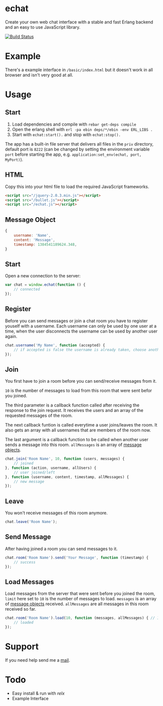 echat
=====

Create your own web chat interface with a stable and fast Erlang backend and an easy to use JavaScript library.

[![Build Status](https://travis-ci.org/luisgerhorst/echat.png?branch=master)](https://travis-ci.org/luisgerhorst/echat)

# Example

There's a example interface in `/basic/index.html` but it doesn't work in all browser and isn't very good at all.

# Usage

## Start

1. Load dependencies and compile with `rebar get-deps compile`
3. Open the erlang shell with `erl -pa ebin deps/*/ebin -env ERL_LIBS .`
4. Start with `echat:start().` and stop with `echat:stop().`

The app has a built-in file server that delivers all files in the `priv` directory, default port is `8222` (can be changed by setting the environment variable `port` before starting the app, e.g. `application:set_env(echat, port, MyPort)`).

## HTML

Copy this into your html file to load the required JavaScript frameworks.

```html
<script src="/jquery-2.0.3.min.js"></script>
<script src="/bullet.js"></script>
<script src="/echat.js"></script>
```

## Message Object

```js
{
	username: 'Name',
	content: 'Message',
	timestamp: 1384541189624.348,
}
```

## Start

Open a new connection to the server:

```js
var chat = window.echat(function () {
	// connected
});
```

## Register

Before you can send messages or join a chat room you have to register youself with a username. Each username can only be used by one user at a time, when the user disconnects the username can be used by another user again.

```js
chat.username('My Name', function (accepted) {
	// if accepted is false the username is already taken, choose another one
});
```

## Join

You first have to join a room before you can send/receive messages from it.

`10` is the number of messages to load from this room that were sent befor you joined.

The third parameter is a callback function called after receiving the response to the join request. It receives the users and an array of the requested messages of the room.

The next callback funtion is called everytime a user joins/leaves the room. It also gets an array with all usernames that are members of the room now.

The last argument is a callback function to be called when another user sends a message into this room. `allMessages` is an array of [message objects](#message-object).

```js
chat.join('Room Name', 10, function (users, messages) {
	// joined
}, function (action, username, allUsers) {
	// user joined/left
}, function (username, content, timestamp, allMessages) {
	// new message
});
```

## Leave

You won't receive messages of this room anymore.

```js
chat.leave('Room Name');
```

## Send Message

After having joined a room you can send messages to it.

```js
chat.room('Room Name').send('Your Message', function (timestamp) {
	// success
});
```

## Load Messages

Load messages from the server that were sent before you joined the room, `limit` here set to `10` is the number of messages to load. `messages` is an array of [message objects](#message-object) received. `allMessages` are all messages in this room received so far.

```js
chat.room('Room Name').load(10, function (messages, allMessages) { // 10: number of messages to load
	// loaded
});
```

# Support

If you need help send me a [mail](mailto:luis@luisgerhorst.de).

# Todo

- Easy install & run with *relx*
- Example Interface
